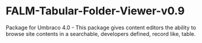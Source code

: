 FALM-Tabular-Folder-Viewer-v0.9
===============================

Package for Umbraco 4.0 - This package gives content editors the ability to browse site contents in a searchable, developers defined, record like, table.
